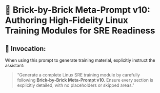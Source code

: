 # 🧱 Brick-by-Brick Meta-Prompt v10: Authoring High-Fidelity Linux Training Modules for SRE Readiness

## 🚩 **Invocation:**
When using this prompt to generate training material, explicitly instruct the assistant:

> "Generate a complete Linux SRE training module by carefully following **Brick-by-Brick Meta-Prompt v10**. Ensure every section is explicitly detailed, with no placeholders or skipped areas."
